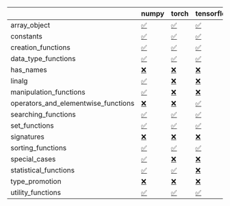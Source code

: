|                                     | numpy                                                                                                            | torch                                                                                                            | tensorflow                                                                                                       | jax                                                                                                              |
|:------------------------------------|:-----------------------------------------------------------------------------------------------------------------|:-----------------------------------------------------------------------------------------------------------------|:-----------------------------------------------------------------------------------------------------------------|:-----------------------------------------------------------------------------------------------------------------|
| array_object                        | <a href="https://github.com/unifyai/ivy/actions/runs/3122271232" rel="noopener noreferrer" target="_blank">✅</a> | <a href="https://github.com/unifyai/ivy/actions/runs/3122271232" rel="noopener noreferrer" target="_blank">✅</a> | <a href="https://github.com/unifyai/ivy/actions/runs/3122271232" rel="noopener noreferrer" target="_blank">✅</a> | <a href="https://github.com/unifyai/ivy/actions/runs/3122271232" rel="noopener noreferrer" target="_blank">❌</a> |
| constants                           | <a href="https://github.com/unifyai/ivy/actions/runs/3122271232" rel="noopener noreferrer" target="_blank">✅</a> | <a href="https://github.com/unifyai/ivy/actions/runs/3122271232" rel="noopener noreferrer" target="_blank">✅</a> | <a href="https://github.com/unifyai/ivy/actions/runs/3122271232" rel="noopener noreferrer" target="_blank">✅</a> | <a href="https://github.com/unifyai/ivy/actions/runs/3122271232" rel="noopener noreferrer" target="_blank">✅</a> |
| creation_functions                  | <a href="https://github.com/unifyai/ivy/actions/runs/3122271232" rel="noopener noreferrer" target="_blank">✅</a> | <a href="https://github.com/unifyai/ivy/actions/runs/3122271232" rel="noopener noreferrer" target="_blank">✅</a> | <a href="https://github.com/unifyai/ivy/actions/runs/3122271232" rel="noopener noreferrer" target="_blank">✅</a> | <a href="https://github.com/unifyai/ivy/actions/runs/3122271232" rel="noopener noreferrer" target="_blank">✅</a> |
| data_type_functions                 | <a href="https://github.com/unifyai/ivy/actions/runs/3122271232" rel="noopener noreferrer" target="_blank">✅</a> | <a href="https://github.com/unifyai/ivy/actions/runs/3122271232" rel="noopener noreferrer" target="_blank">✅</a> | <a href="https://github.com/unifyai/ivy/actions/runs/3122271232" rel="noopener noreferrer" target="_blank">✅</a> | <a href="https://github.com/unifyai/ivy/actions/runs/3122271232" rel="noopener noreferrer" target="_blank">✅</a> |
| has_names                           | <a href="https://github.com/unifyai/ivy/actions/runs/3122271232" rel="noopener noreferrer" target="_blank">❌</a> | <a href="https://github.com/unifyai/ivy/actions/runs/3122271232" rel="noopener noreferrer" target="_blank">❌</a> | <a href="https://github.com/unifyai/ivy/actions/runs/3122271232" rel="noopener noreferrer" target="_blank">❌</a> | <a href="https://github.com/unifyai/ivy/actions/runs/3122271232" rel="noopener noreferrer" target="_blank">❌</a> |
| linalg                              | <a href="https://github.com/unifyai/ivy/actions/runs/3122271232" rel="noopener noreferrer" target="_blank">✅</a> | <a href="https://github.com/unifyai/ivy/actions/runs/3122271232" rel="noopener noreferrer" target="_blank">❌</a> | <a href="https://github.com/unifyai/ivy/actions/runs/3122271232" rel="noopener noreferrer" target="_blank">❌</a> | <a href="https://github.com/unifyai/ivy/actions/runs/3122271232" rel="noopener noreferrer" target="_blank">❌</a> |
| manipulation_functions              | <a href="https://github.com/unifyai/ivy/actions/runs/3122271232" rel="noopener noreferrer" target="_blank">✅</a> | <a href="https://github.com/unifyai/ivy/actions/runs/3122271232" rel="noopener noreferrer" target="_blank">❌</a> | <a href="https://github.com/unifyai/ivy/actions/runs/3122271232" rel="noopener noreferrer" target="_blank">❌</a> | <a href="https://github.com/unifyai/ivy/actions/runs/3122271232" rel="noopener noreferrer" target="_blank">❌</a> |
| operators_and_elementwise_functions | <a href="https://github.com/unifyai/ivy/actions/runs/3122271232" rel="noopener noreferrer" target="_blank">❌</a> | <a href="https://github.com/unifyai/ivy/actions/runs/3122271232" rel="noopener noreferrer" target="_blank">❌</a> | <a href="https://github.com/unifyai/ivy/actions/runs/3122271232" rel="noopener noreferrer" target="_blank">✅</a> | <a href="https://github.com/unifyai/ivy/actions/runs/3122271232" rel="noopener noreferrer" target="_blank">✅</a> |
| searching_functions                 | <a href="https://github.com/unifyai/ivy/actions/runs/3122271232" rel="noopener noreferrer" target="_blank">✅</a> | <a href="https://github.com/unifyai/ivy/actions/runs/3122271232" rel="noopener noreferrer" target="_blank">✅</a> | <a href="https://github.com/unifyai/ivy/actions/runs/3122271232" rel="noopener noreferrer" target="_blank">✅</a> | <a href="https://github.com/unifyai/ivy/actions/runs/3122271232" rel="noopener noreferrer" target="_blank">✅</a> |
| set_functions                       | <a href="https://github.com/unifyai/ivy/actions/runs/3122271232" rel="noopener noreferrer" target="_blank">✅</a> | <a href="https://github.com/unifyai/ivy/actions/runs/3122271232" rel="noopener noreferrer" target="_blank">✅</a> | <a href="https://github.com/unifyai/ivy/actions/runs/3122271232" rel="noopener noreferrer" target="_blank">✅</a> | <a href="https://github.com/unifyai/ivy/actions/runs/3122271232" rel="noopener noreferrer" target="_blank">✅</a> |
| signatures                          | <a href="https://github.com/unifyai/ivy/actions/runs/3122271232" rel="noopener noreferrer" target="_blank">❌</a> | <a href="https://github.com/unifyai/ivy/actions/runs/3122271232" rel="noopener noreferrer" target="_blank">❌</a> | <a href="https://github.com/unifyai/ivy/actions/runs/3122271232" rel="noopener noreferrer" target="_blank">❌</a> | <a href="https://github.com/unifyai/ivy/actions/runs/3122271232" rel="noopener noreferrer" target="_blank">❌</a> |
| sorting_functions                   | <a href="https://github.com/unifyai/ivy/actions/runs/3122271232" rel="noopener noreferrer" target="_blank">✅</a> | <a href="https://github.com/unifyai/ivy/actions/runs/3122271232" rel="noopener noreferrer" target="_blank">✅</a> | <a href="https://github.com/unifyai/ivy/actions/runs/3122271232" rel="noopener noreferrer" target="_blank">✅</a> | <a href="https://github.com/unifyai/ivy/actions/runs/3122271232" rel="noopener noreferrer" target="_blank">✅</a> |
| special_cases                       | <a href="https://github.com/unifyai/ivy/actions/runs/3122271232" rel="noopener noreferrer" target="_blank">✅</a> | <a href="https://github.com/unifyai/ivy/actions/runs/3122271232" rel="noopener noreferrer" target="_blank">❌</a> | <a href="https://github.com/unifyai/ivy/actions/runs/3122271232" rel="noopener noreferrer" target="_blank">❌</a> | <a href="https://github.com/unifyai/ivy/actions/runs/3122271232" rel="noopener noreferrer" target="_blank">✅</a> |
| statistical_functions               | <a href="https://github.com/unifyai/ivy/actions/runs/3122271232" rel="noopener noreferrer" target="_blank">✅</a> | <a href="https://github.com/unifyai/ivy/actions/runs/3122271232" rel="noopener noreferrer" target="_blank">✅</a> | <a href="https://github.com/unifyai/ivy/actions/runs/3122271232" rel="noopener noreferrer" target="_blank">❌</a> | <a href="https://github.com/unifyai/ivy/actions/runs/3122271232" rel="noopener noreferrer" target="_blank">✅</a> |
| type_promotion                      | <a href="https://github.com/unifyai/ivy/actions/runs/3122271232" rel="noopener noreferrer" target="_blank">❌</a> | <a href="https://github.com/unifyai/ivy/actions/runs/3122271232" rel="noopener noreferrer" target="_blank">❌</a> | <a href="https://github.com/unifyai/ivy/actions/runs/3122271232" rel="noopener noreferrer" target="_blank">❌</a> | <a href="https://github.com/unifyai/ivy/actions/runs/3122271232" rel="noopener noreferrer" target="_blank">❌</a> |
| utility_functions                   | <a href="https://github.com/unifyai/ivy/actions/runs/3122271232" rel="noopener noreferrer" target="_blank">✅</a> | <a href="https://github.com/unifyai/ivy/actions/runs/3122271232" rel="noopener noreferrer" target="_blank">✅</a> | <a href="https://github.com/unifyai/ivy/actions/runs/3122271232" rel="noopener noreferrer" target="_blank">✅</a> | <a href="https://github.com/unifyai/ivy/actions/runs/3122271232" rel="noopener noreferrer" target="_blank">✅</a> |